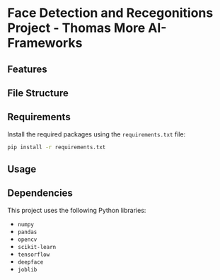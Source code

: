 # Face Detection and Recegonitions Project - Thomas More AI-Frameworks

## Features

## File Structure

## Requirements

Install the required packages using the `requirements.txt` file:

```bash
pip install -r requirements.txt
```

## Usage

## Dependencies

This project uses the following Python libraries:

- `numpy`
- `pandas`
- `opencv`
- `scikit-learn`
- `tensorflow`
- `deepface`
- `joblib`
